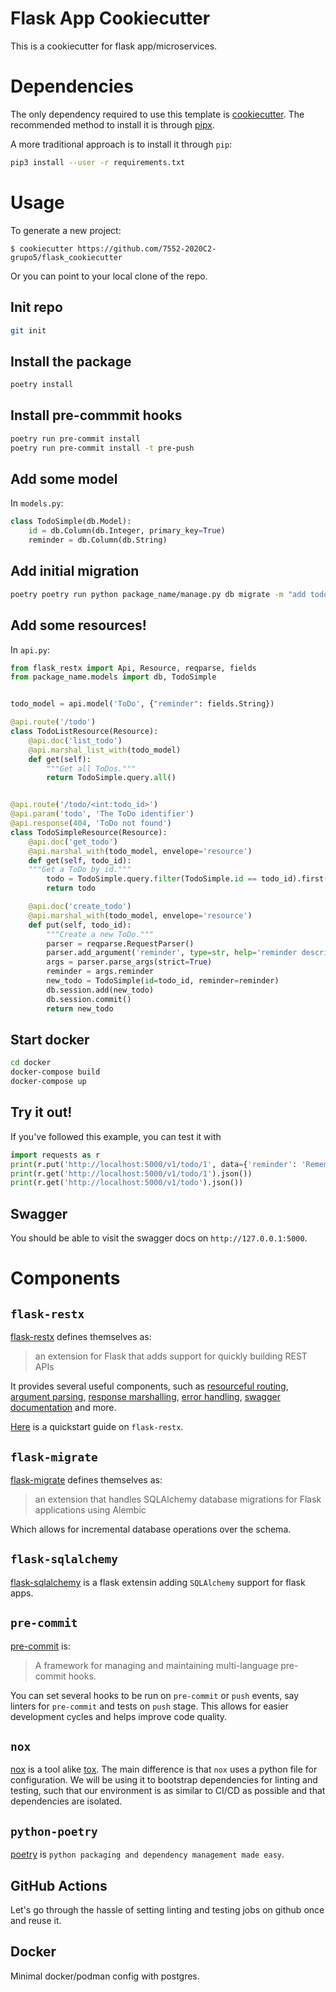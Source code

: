 # Flask App Cookiecutter

This is a cookiecutter for flask app/microservices.

# Dependencies

The only dependency required to use this template is [cookiecutter](https://cookiecutter.readthedocs.io/en/1.7.2/). The recommended method to install it is through [pipx](https://pipxproject.github.io/pipx/installation/).

A more traditional approach is to install it through `pip`:

```bash
pip3 install --user -r requirements.txt
```

# Usage

To generate a new project:
```
$ cookiecutter https://github.com/7552-2020C2-grupo5/flask_cookiecutter
```

Or you can point to your local clone of the repo.

## Init repo
```bash
git init
```

## Install the package
```bash
poetry install
```

## Install pre-commmit hooks
```bash
poetry run pre-commit install
poetry run pre-commit install -t pre-push
```

## Add some model
In `models.py`:

```python
class TodoSimple(db.Model):    
    id = db.Column(db.Integer, primary_key=True)
    reminder = db.Column(db.String)
```

## Add initial migration
```bash
poetry poetry run python package_name/manage.py db migrate -m "add todo model"
```

## Add some resources!
In `api.py`:

```python
from flask_restx import Api, Resource, reqparse, fields
from package_name.models import db, TodoSimple


todo_model = api.model('ToDo', {"reminder": fields.String})

@api.route('/todo')
class TodoListResource(Resource):
    @api.doc('list_todo')
    @api.marshal_list_with(todo_model)
    def get(self):
        """Get all ToDos."""
        return TodoSimple.query.all()


@api.route('/todo/<int:todo_id>')
@api.param('todo', 'The ToDo identifier')
@api.response(404, 'ToDo not found')
class TodoSimpleResource(Resource):
    @api.doc('get_todo')
    @api.marshal_with(todo_model, envelope='resource')
    def get(self, todo_id):        
	"""Get a ToDo by id."""
        todo = TodoSimple.query.filter(TodoSimple.id == todo_id).first()
        return todo

    @api.doc('create_todo')
    @api.marshal_with(todo_model, envelope='resource')
    def put(self, todo_id):
        """Create a new ToDo."""
        parser = reqparse.RequestParser()
        parser.add_argument('reminder', type=str, help='reminder description')
        args = parser.parse_args(strict=True)
        reminder = args.reminder
        new_todo = TodoSimple(id=todo_id, reminder=reminder)
        db.session.add(new_todo)
        db.session.commit()
        return new_todo
```

## Start docker
```bash
cd docker
docker-compose build
docker-compose up
```

## Try it out!
If you've followed this example, you can test it with

```python
import requests as r
print(r.put('http://localhost:5000/v1/todo/1', data={'reminder': 'Remember the eggs'}).json())
print(r.get('http://localhost:5000/v1/todo/1').json())
print(r.get('http://localhost:5000/v1/todo').json())
```

## Swagger
You should be able to visit the swagger docs on `http://127.0.0.1:5000`.

# Components

## `flask-restx`
[flask-restx](https://flask-restx.readthedocs.io/en/latest/) defines themselves as:

> an extension for Flask that adds support for quickly building REST APIs

It provides several useful components, such as [resourceful routing](https://flask-restx.readthedocs.io/en/latest/quickstart.html#resourceful-routing), [argument parsing](https://flask-restx.readthedocs.io/en/latest/quickstart.html#argument-parsing), [response marshalling](https://flask-restx.readthedocs.io/en/latest/marshalling.html), [error handling](https://flask-restx.readthedocs.io/en/latest/errors.html), [swagger documentation](https://flask-restx.readthedocs.io/en/latest/swagger.html) and more.

[Here](https://flask-restx.readthedocs.io/en/latest/quickstart.html) is a quickstart guide on `flask-restx`.

## `flask-migrate`
[flask-migrate](https://flask-migrate.readthedocs.io/en/latest/) defines themselves as:

> an extension that handles SQLAlchemy database migrations for Flask applications using Alembic

Which allows for incremental database operations over the schema.

## `flask-sqlalchemy`
[flask-sqlalchemy](https://flask-sqlalchemy.palletsprojects.com/en/2.x/) is a flask extensin adding `SQLAlchemy` support for flask apps.

## `pre-commit`
[pre-commit](https://pre-commit.com) is:

> A framework for managing and maintaining multi-language pre-commit hooks.

You can set several hooks to be run on `pre-commit` or `push` events, say linters for `pre-commit` and tests on `push` stage. This allows for easier development cycles and helps improve code quality.

## `nox`
[nox](https://nox.thea.codes/en/stable/) is a tool alike [tox](https://tox.readthedocs.io/en/latest/). The main difference is that `nox` uses a python file for configuration. We will be using it to bootstrap dependencies for linting and testing, such that our environment is as similar to CI/CD as possible and that dependencies are isolated.

## `python-poetry`
[poetry](https://python-poetry.org) is `python packaging and dependency management made easy`.

## GitHub Actions
Let's go through the hassle of setting linting and testing jobs on github once and reuse it. 

## Docker
Minimal docker/podman config with postgres.


